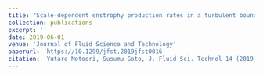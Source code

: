 ```yaml
---
title: "Scale-dependent enstrophy production rates in a turbulent boundary layer"
collection: publications
excerpt: ''
date: 2019-06-01
venue: 'Journal of Fluid Science and Technology'
paperurl: 'https://10.1299/jfst.2019jfst0016'
citation: 'Yutaro Motoori, Susumu Goto, J. Fluid Sci. Technol 14 (2019) JFST0016 (8 pages).'
---
```

